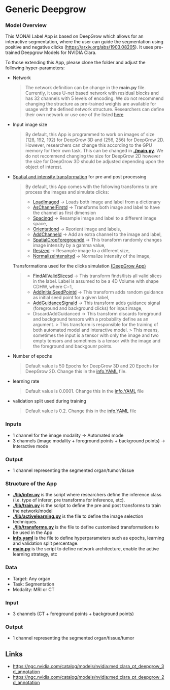 # Generic Deepgrow

### Model Overview

This MONAI Label App is based on DeepGrow which allows for an interactive segmentation, where 
the user can guide the segmentation using positive and negative clicks (https://arxiv.org/abs/1903.08205).
It uses pre-trained Deepgrow Models for NVIDIA Clara.

To those extending this App, please clone the folder and adjust the following hyper-parameters:

- Network
  
  > The network definition can be change in the **main.py** file. Currently, it uses U-net based network with 
  > residual blocks and has 32 channels with 5 levels of encoding. We do not recommend changing the structure as pre-trained 
  > weights are available for usage with the defined network structure.
  > Researchers can define their own network or use one of the listed [here](https://docs.monai.io/en/latest/networks.html) 
  
- Input image size
  
    > By default, this App is programmed to work on images of size (128, 192, 192) for DeepGrow 3D and (256, 256) for DeepGrow 2D. However, researchers can change this according to the GPU memory for
    their own task. This can be changed in **[./main.py](./main.py)**. We do not recommend changing the size for DeepGrow 2D however the size for DeepGrow 3D should be adjusted depending upon the object of interest.
 
- [Spatial and intensity transformation](https://docs.monai.io/en/latest/transforms.html) for pre and post processing
  
  > By default, this App comes with the following transforms to pre process the images and simulate clicks:
  > - [LoadImaged](https://docs.monai.io/en/latest/_modules/monai/transforms/io/array.html#LoadImage) -> Loads both image and label from a dictionary
  > - [AsChannelFirstd](https://docs.monai.io/en/latest/transforms.html#aschannelfirstd) -> Transforms both image and label to have the channel as first dimension
  > - [Spacingd](https://docs.monai.io/en/latest/_modules/monai/transforms/spatial/dictionary.html#Spacingd) -> Resample image and label to a different image space,
  > - [Orientationd](https://docs.monai.io/en/latest/_modules/monai/transforms/spatial/dictionary.html#Orientationd) -> Reorient image and labels,
  > - [AddChanneld](https://docs.monai.io/en/latest/_modules/monai/transforms/utility/array.html#AddChannel) -> Add an extra channel to the image and label,
  > - [SpatialCropForegroundd](https://docs.monai.io/en/latest/transforms.html#cropforegroundd) -> This transform randomly changes image intensity by a gamma value, 
  > - [Resized](https://docs.monai.io/en/latest/_modules/monai/transforms/spatial/dictionary.html#Resized) -> Resample image to a different size,
  > - [NormalizeIntensityd](https://docs.monai.io/en/latest/_modules/monai/transforms/intensity/dictionary.html#NormalizeIntensityd) -> Normalize intensity of the image,


  Transformations used for the clicks simulation [(DeepGrow App)](https://docs.monai.io/en/latest/apps.html)
  > 
  > - [FindAllValidSlicesd](https://docs.monai.io/en/latest/_modules/monai/apps/deepgrow/transforms.html#FindAllValidSlicesd) -> This transform finds/lists all valid slices in the label. Label is assumed to be a 4D Volume with shape CDHW, where C=1,
  > - [AddInitialSeedPointd](https://docs.monai.io/en/latest/_modules/monai/apps/deepgrow/transforms.html#AddInitialSeedPointd) -> This transform adds random guidance as initial seed point for a given label,
  > - [AddGuidanceSignald](https://docs.monai.io/en/latest/_modules/monai/apps/deepgrow/transforms.html#AddGuidanceSignald) -> This transform adds guidance signal (foreground and background clicks) for input image, 
  > - DiscardAddGuidanced -> This transform discards foreground and background tensors with a probability define as an argument. 
      > This transform is responsible for the training of both automated model and interactive model. 
      > This means, sometimes the input is a tensor with only the image and two empty tensors and sometimes is a tensor with the image and the foreground and backgounr points. 

- Number of epochs
  > Default value is 50 Epochs for DeepGrow 3D and 20 Epochs for DeepGrow 2D. Change this in the [info.YAML](./info.yaml) file.

- learning rate
  > Default value is 0.0001. Change this in the [info.YAML](./info.yaml) file

- validation split used during training
    > Default value is 0.2. Change this in the [info.YAML](./info.yaml) file

### Inputs

- 1 channel for the image modality -> Automated mode
- 3 channels (image modality + foreground points + background points) -> Interactive mode

### Output

- 1 channel representing the segmented organ/tumor/tissue

### Structure of the App

- **[./lib/infer.py](./lib/infer.py)** is the script where researchers define the inference class (i.e. type of inferer, pre transforms for inference, etc).
- **[./lib/train.py](./lib/train.py)** is the script to define the pre and post transforms to train the network/model
- **[./lib/activelearning.py](./lib/activelearning.py)** is the file to define the image selection techniques.
- **[./lib/transforms.py](./lib/transforms.py)** is the file to define customised transformations to be used in the App
- **[info.yaml](./info.yaml)** is the file to define hyperparameters such as epochs, learning and validation split percentage.
- **[main.py](./main.py)** is the script to define network architecture, enable the active learning strategy, etc
 
### Data

- Target: Any organ
- Task: Segmentation
- Modality: MRI or CT

### Input

- 3 channels (CT + foreground points + background points)

### Output

- 1 channel representing the segmented organ/tissue/tumor

## Links

- https://ngc.nvidia.com/catalog/models/nvidia:med:clara_pt_deepgrow_3d_annotation
- https://ngc.nvidia.com/catalog/models/nvidia:med:clara_pt_deepgrow_2d_annotation
